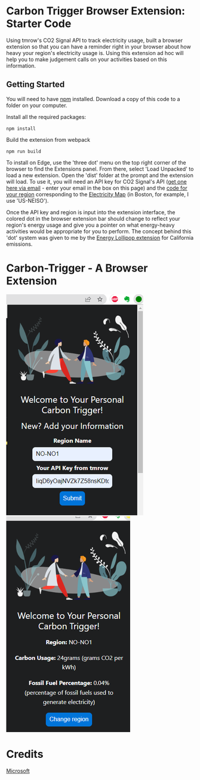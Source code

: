 # Carbon Trigger Browser Extension: Starter Code

Using tmrow's CO2 Signal API to track electricity usage, built a browser extension so that you can have a reminder right in your browser about how heavy your region's electricity usage is. Using this extension ad hoc will help you to make judgement calls on your activities based on this information.



## Getting Started

You will need to have [npm](https://npmjs.com) installed. Download a copy of this code to a folder on your computer.

Install all the required packages:

```
npm install
```

Build the extension from webpack

```
npm run build
```

To install on Edge, use the 'three dot' menu on the top right corner of the browser to find the Extensions panel. From there, select 'Load Unpacked' to load a new extension. Open the 'dist' folder at the prompt and the extension will load. To use it, you will need an API key for CO2 Signal's API ([get one here via email](https://www.co2signal.com/) - enter your email in the box on this page) and the [code for your region](http://api.electricitymap.org/v3/zones) corresponding to the [Electricity Map](https://www.electricitymap.org/map) (in Boston, for example, I use 'US-NEISO').



Once the API key and region is input into the extension interface, the colored dot in the browser extension bar should change to reflect your region's energy usage and give you a pointer on what energy-heavy activities would be appropriate for you to perform. The concept behind this 'dot' system was given to me by the [Energy Lollipop extension](https://energylollipop.com/) for California emissions.

# Carbon-Trigger - A Browser Extension

![Browser Extension](https://github.com/suryakapila/Carbon-Trigger-Browser_Extension/blob/master/dist/images/browser_ext.png)   ![Browser Extension](https://github.com/suryakapila/Carbon-Trigger-Browser_Extension/blob/master/dist/images/browser_ext_exp.png)





# Credits
[Microsoft](https://github.com/microsoft/Web-Dev-For-Beginners)
